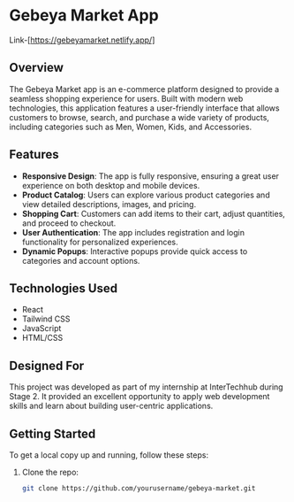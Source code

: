 # Gebeya Market App
Link-[https://gebeyamarket.netlify.app/]
## Overview

The Gebeya Market app is an e-commerce platform designed to provide a seamless shopping experience for users. Built with modern web technologies, this application features a user-friendly interface that allows customers to browse, search, and purchase a wide variety of products, including categories such as Men, Women, Kids, and Accessories.

## Features

- **Responsive Design**: The app is fully responsive, ensuring a great user experience on both desktop and mobile devices.
- **Product Catalog**: Users can explore various product categories and view detailed descriptions, images, and pricing.
- **Shopping Cart**: Customers can add items to their cart, adjust quantities, and proceed to checkout.
- **User Authentication**: The app includes registration and login functionality for personalized experiences.
- **Dynamic Popups**: Interactive popups provide quick access to categories and account options.

## Technologies Used

- React
- Tailwind CSS
- JavaScript
- HTML/CSS

## Designed For

This project was developed as part of my internship at InterTechhub during Stage 2. It provided an excellent opportunity to apply web development skills and learn about building user-centric applications.

## Getting Started

To get a local copy up and running, follow these steps:

1. Clone the repo:
   ```bash
   git clone https://github.com/yourusername/gebeya-market.git
